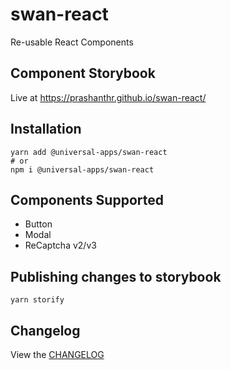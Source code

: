 # swan-react

Re-usable React Components

## Component Storybook

Live at https://prashanthr.github.io/swan-react/

## Installation

```
yarn add @universal-apps/swan-react
# or
npm i @universal-apps/swan-react
```

## Components Supported

- Button
- Modal
- ReCaptcha v2/v3

## Publishing changes to storybook

```
yarn storify
```

## Changelog
View the [CHANGELOG](./CHANGELOG.md)
